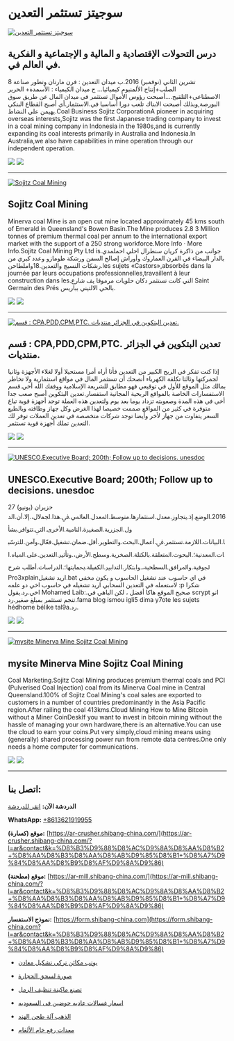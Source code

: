 # سوجيتز تستثمر التعدين

<a href="https://swt.shibang-china.com/?l=ar&img&k=%D8%B3%D9%88%D8%AC%D9%8A%D8%AA%D8%B2+%D8%AA%D8%B3%D8%AA%D8%AB%D9%85%D8%B1+%D8%A7%D9%84%D8%AA%D8%B9%D8%AF%D9%8A%D9%86" target="_blank">![سوجيتز تستثمر التعدين](http://static.shibang-china.com/all-800x300/566.jpg)</a>

## درس التحولات الإقتصادية و المالية و الإجتماعية و الفكرية في العالم في.
8 تشرين الثاني (نوفمبر) 2016.ب ميدان التعدين : فرن مارتان وتطور صناعة الصلب+إنتاج الألمنيوم كيميائيا… ج ميدان الكيمياء : الأسمدة+ الحرير الاصطناعي+التلقيح….أصبحت رؤوس الأموال تستثمر في ميدان المال عن طريق سوق البورصة,وبذلك أصبحت الابناك تلعب دورا أساسيا في.الاستثمار.أي أصبح القطاع البنكي يهيمن على النشاط.Coal Business Sojitz CorporationA pioneer in acquiring overseas interests,Sojitz was the first Japanese trading company to invest in a coal mining company in Indonesia in the 1980s,and is currently expanding its coal interests primarily in Australia and Indonesia.In Australia,we also have capabilities in mine operation through our independent operation.


<a href="https://whatsapp.shibangsoft.com/WhatsApp.php" target="_blank" title="WhatsApp">![](http://static.shibang-china.com/icon/whatsapp.png)</a> <a href="https://swt.shibang-china.com/?l=ar&icon&k=%D8%B3%D9%88%D8%AC%D9%8A%D8%AA%D8%B2+%D8%AA%D8%B3%D8%AA%D8%AB%D9%85%D8%B1+%D8%A7%D9%84%D8%AA%D8%B9%D8%AF%D9%8A%D9%86" target="_blank">![](http://static.shibang-china.com/icon/chat-ar.png)</a>

---

<a href="https://swt.shibang-china.com/?l=ar&img&k=%D8%B3%D9%88%D8%AC%D9%8A%D8%AA%D8%B2+%D8%AA%D8%B3%D8%AA%D8%AB%D9%85%D8%B1+%D8%A7%D9%84%D8%AA%D8%B9%D8%AF%D9%8A%D9%86" target="_blank">![Sojitz Coal Mining](http://static.shibang-china.com/all-800x300/1106.jpg)</a>

## Sojitz Coal Mining
Minerva coal Mine is an open cut mine located approximately 45 kms south of Emerald in Queensland&#39;s Bowen Basin.The Mine produces 2.8 3 Million tonnes of premium thermal coal per annum to the international export market with the support of a 250 strong workforce.More Info &middot; More Info.Sojitz Coal Mining Pty Ltd is.جوانب من ذاكرة كريان سنطرال احلي احملمدي بالدار البيضاء في القرن العماروك وأوراش إصالح السفن ورشكة طومازو وعدد كبري من رشكات النسيج والتعدين.18واملطاحن.les sujets «Castors»,absorbés dans la journée par leurs occupations professionnelles,travaillent à leur construction dans les.التي كانت تستثمر دكان حلويات مرموقا يف شارع Saint Germain des Prés بالحي الالتيني بباريس.


<a href="https://whatsapp.shibangsoft.com/WhatsApp.php" target="_blank" title="WhatsApp">![](http://static.shibang-china.com/icon/whatsapp.png)</a> <a href="https://swt.shibang-china.com/?l=ar&icon&k=%D8%B3%D9%88%D8%AC%D9%8A%D8%AA%D8%B2+%D8%AA%D8%B3%D8%AA%D8%AB%D9%85%D8%B1+%D8%A7%D9%84%D8%AA%D8%B9%D8%AF%D9%8A%D9%86" target="_blank">![](http://static.shibang-china.com/icon/chat-ar.png)</a>

---

<a href="https://swt.shibang-china.com/?l=ar&img&k=%D8%B3%D9%88%D8%AC%D9%8A%D8%AA%D8%B2+%D8%AA%D8%B3%D8%AA%D8%AB%D9%85%D8%B1+%D8%A7%D9%84%D8%AA%D8%B9%D8%AF%D9%8A%D9%86" target="_blank">![قسم : CPA,PDD,CPM,PTC. تعدين البتكوين في الجزائر منتديات.](http://static.shibang-china.com/all-800x300/242.jpg)</a>

## قسم : CPA,PDD,CPM,PTC. تعدين البتكوين في الجزائر منتديات.
إذا كنت تفكر في الربح الكبير من التعدين فأنا أراه أمرا مستحيلا أولا لغلاء الأجهزة وثانيا لجمركتها وثالثا تكلفة الكهرباء أنصحك أن تستثمر المال في مواقع استثمارية ولا تخاطر بمالك مثل الموقع للأول في توقيعي فهو مطابق للشريعة الإسلامية ووفقك الله أخي.قسم الاستفسارات الخاصة بالمواقع الربحية المجانية استفسار.تعدين البتكوين أصبح صعب جدا أخي في هذه المدة وصعوبته تزداد يوما بعد يوم ولتعدين هذه العملة توجد أجهزة قوية تباع متوفرة في كثير من المواقع صممت خصيصا لهذا الغرض وكل جهاز وطاقته وبالطبع السعر يتفاوت من جهاز لأخر وأيضا توجد شركات متخصصة في تعدين العملات توفر لك التعدين تملك أجهزة قوية تستثمر.


<a href="https://whatsapp.shibangsoft.com/WhatsApp.php" target="_blank" title="WhatsApp">![](http://static.shibang-china.com/icon/whatsapp.png)</a> <a href="https://swt.shibang-china.com/?l=ar&icon&k=%D8%B3%D9%88%D8%AC%D9%8A%D8%AA%D8%B2+%D8%AA%D8%B3%D8%AA%D8%AB%D9%85%D8%B1+%D8%A7%D9%84%D8%AA%D8%B9%D8%AF%D9%8A%D9%86" target="_blank">![](http://static.shibang-china.com/icon/chat-ar.png)</a>

---

<a href="https://swt.shibang-china.com/?l=ar&img&k=%D8%B3%D9%88%D8%AC%D9%8A%D8%AA%D8%B2+%D8%AA%D8%B3%D8%AA%D8%AB%D9%85%D8%B1+%D8%A7%D9%84%D8%AA%D8%B9%D8%AF%D9%8A%D9%86" target="_blank">![UNESCO.Executive Board; 200th; Follow up to decisions. unesdoc](http://static.shibang-china.com/all-800x300/1206.jpg)</a>

## UNESCO.Executive Board; 200th; Follow up to decisions. unesdoc
27 حزيران (يونيو) 2016.اﻟﻮﺿﻊ.إذ.ﻳﺘﺠﺎوز.ﻣﻌﺪل.اﺳﺘﺜﻤﺎرﻫﺎ.ﻣﺘﻮﺳﻂ.اﳌﻌﺪل.اﻟﻌﺎﳌﻲ.ﰲ.ﻫﺬا.اﺠﻤﻟﺎل،.إﻻ.أن.اﻟﺪول.اﳉﺰرﻳﺔ.اﻟﺼﻐﲑة.اﻟﻨﺎﻣﻴﺔ.اﻷﺧﺮى.اﻟﱵ.ﺗﺘﻮاﻓﺮ.ﺑﺸﺄ ﺎ.اﻟﺒﻴﺎﻧﺎت.اﻟﻼزﻣﺔ.ﺗﺴﺘﺜﻤﺮ.ﰲ.أﻋﻤﺎل.اﻟﺒﺤﺚ.واﻟﺘﻄﻮﻳﺮ.أﻗﻞ.ﺿﻤﺎن.ﺗﺸﻐﻴﻞ.ﻓﻌّﺎل.وآﻣﻦ.ﻟﻠﱰﺳّﺒﺎت.اﳌﻌﺪﻧﻴﺔ؛.اﻟﺒﺤﻮث.اﳌﺘﻌﻠﻘﺔ.ﺑﺎﻟﻜﺘﻠﺔ.اﻟﺼﺨﺮﻳﺔ.وﺳﻄﺢ.اﻷرض،.وﺗﺄﺛﲑ.اﻟﺘﻌﺪﻳﻦ.ﻋﻠﻰ.اﳌﻴﺎﻩ.اﳉﻮﻓﻴﺔ.واﳌﺮاﻓﻖ.اﻟﺴﻄﺤﻴﺔ،.واﺑﺘﻜﺎر.اﻟﺘﺪاﺑﲑ.اﻟﻜﻔﻴﻠﺔ.ﲝﻤﺎﻳﺘﻬﺎ؛.اﻟﺪراﺳﺎت.أطلب شرح Pro3xplainاريد تشغيل.bat في اي حاسوب عند تشغيل الحاسوب و يكون مخفي لاستعمله في التعدين السحابي اريد تشغيله في حاسوب اخي دو علمه :p شكرا اخي.رد.يقول Mohamed Laib:.صحيح الموقع هاكا أفضل ، لكن الباهي في scrypt انو تنجم تستثمر بمبلغ صغير.رد.fama blog ismou igli5 dima y7ote les sujets hédhome bélike tal9a.رد.


<a href="https://whatsapp.shibangsoft.com/WhatsApp.php" target="_blank" title="WhatsApp">![](http://static.shibang-china.com/icon/whatsapp.png)</a> <a href="https://swt.shibang-china.com/?l=ar&icon&k=%D8%B3%D9%88%D8%AC%D9%8A%D8%AA%D8%B2+%D8%AA%D8%B3%D8%AA%D8%AB%D9%85%D8%B1+%D8%A7%D9%84%D8%AA%D8%B9%D8%AF%D9%8A%D9%86" target="_blank">![](http://static.shibang-china.com/icon/chat-ar.png)</a>

---

<a href="https://swt.shibang-china.com/?l=ar&img&k=%D8%B3%D9%88%D8%AC%D9%8A%D8%AA%D8%B2+%D8%AA%D8%B3%D8%AA%D8%AB%D9%85%D8%B1+%D8%A7%D9%84%D8%AA%D8%B9%D8%AF%D9%8A%D9%86" target="_blank">![mysite Minerva Mine Sojitz Coal Mining](http://static.shibang-china.com/all-800x300/38.jpg)</a>

## mysite Minerva Mine Sojitz Coal Mining
Coal Marketing.Sojitz Coal Mining produces premium thermal coals and PCI (Pulverised Coal Injection) coal from its Minerva Coal mine in Central Queensland.100% of Sojitz Coal Mining&#39;s coal sales are exported to customers in a number of countries predominantly in the Asia Pacific region.After railing the coal 413kms.Cloud Mining How to Mine Bitcoin without a Miner CoinDeskIf you want to invest in bitcoin mining without the hassle of managing your own hardware,there is an alternative.You can use the cloud to earn your coins.Put very simply,cloud mining means using (generally) shared processing power run from remote data centres.One only needs a home computer for communications.


<a href="https://whatsapp.shibangsoft.com/WhatsApp.php" target="_blank" title="WhatsApp">![](http://static.shibang-china.com/icon/whatsapp.png)</a> <a href="https://swt.shibang-china.com/?l=ar&icon&k=%D8%B3%D9%88%D8%AC%D9%8A%D8%AA%D8%B2+%D8%AA%D8%B3%D8%AA%D8%AB%D9%85%D8%B1+%D8%A7%D9%84%D8%AA%D8%B9%D8%AF%D9%8A%D9%86" target="_blank">![](http://static.shibang-china.com/icon/chat-ar.png)</a>

---
## اتصل بنا:

**الدردشة الآن:** [انقر للدردشة](https://swt.shibang-china.com?l=ar&contact&k=%D8%B3%D9%88%D8%AC%D9%8A%D8%AA%D8%B2+%D8%AA%D8%B3%D8%AA%D8%AB%D9%85%D8%B1+%D8%A7%D9%84%D8%AA%D8%B9%D8%AF%D9%8A%D9%86)

**WhatsApp:**  [+8613621919955](https://whatsapp.shibangsoft.com/WhatsApp.php)

**موقع (كسارة):** [https://ar-crusher.shibang-china.com/](https://ar-crusher.shibang-china.com/?l=ar&contact&k=%D8%B3%D9%88%D8%AC%D9%8A%D8%AA%D8%B2+%D8%AA%D8%B3%D8%AA%D8%AB%D9%85%D8%B1+%D8%A7%D9%84%D8%AA%D8%B9%D8%AF%D9%8A%D9%86)

**موقع (مطحنة):** [https://ar-mill.shibang-china.com/](https://ar-mill.shibang-china.com/?l=ar&contact&k=%D8%B3%D9%88%D8%AC%D9%8A%D8%AA%D8%B2+%D8%AA%D8%B3%D8%AA%D8%AB%D9%85%D8%B1+%D8%A7%D9%84%D8%AA%D8%B9%D8%AF%D9%8A%D9%86)

**نموذج الاستفسار:** [https://form.shibang-china.com](https://form.shibang-china.com?l=ar&contact&k=%D8%B3%D9%88%D8%AC%D9%8A%D8%AA%D8%B2+%D8%AA%D8%B3%D8%AA%D8%AB%D9%85%D8%B1+%D8%A7%D9%84%D8%AA%D8%B9%D8%AF%D9%8A%D9%86)

* [يوتب مكائن تركى تشكيل معادن](../22/%D9%8A%D9%88%D8%AA%D8%A8%20%D9%85%D9%83%D8%A7%D8%A6%D9%86%20%D8%AA%D8%B1%D9%83%D9%89%20%D8%AA%D8%B4%D9%83%D9%8A%D9%84%20%D9%85%D8%B9%D8%A7%D8%AF%D9%86.md)

* [صورة لسحق الحجارة](../24/%D8%B5%D9%88%D8%B1%D8%A9%20%D9%84%D8%B3%D8%AD%D9%82%20%D8%A7%D9%84%D8%AD%D8%AC%D8%A7%D8%B1%D8%A9.md)

* [تصنع ماكينة تنظيف الرمل](../21/%D8%AA%D8%B5%D9%86%D8%B9%20%D9%85%D8%A7%D9%83%D9%8A%D9%86%D8%A9%20%D8%AA%D9%86%D8%B8%D9%8A%D9%81%20%D8%A7%D9%84%D8%B1%D9%85%D9%84.md)

* [اسعار غسالات عاديه حوضين فى السعوديه](../21/%D8%A7%D8%B3%D8%B9%D8%A7%D8%B1%20%D8%BA%D8%B3%D8%A7%D9%84%D8%A7%D8%AA%20%D8%B9%D8%A7%D8%AF%D9%8A%D9%87%20%D8%AD%D9%88%D8%B6%D9%8A%D9%86%20%D9%81%D9%89%20%D8%A7%D9%84%D8%B3%D8%B9%D9%88%D8%AF%D9%8A%D9%87.md)

* [الذهب آلة طحن الهند](../23/%D8%A7%D9%84%D8%B0%D9%87%D8%A8%20%D8%A2%D9%84%D8%A9%20%D8%B7%D8%AD%D9%86%20%D8%A7%D9%84%D9%87%D9%86%D8%AF.md)

* [معدات رفع خام الألغام](../23/%D9%85%D8%B9%D8%AF%D8%A7%D8%AA%20%D8%B1%D9%81%D8%B9%20%D8%AE%D8%A7%D9%85%20%D8%A7%D9%84%D8%A3%D9%84%D8%BA%D8%A7%D9%85.md)
